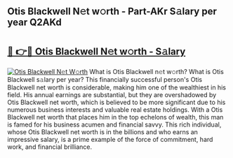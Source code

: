 ## Otis Blackwell N𝚎t w𝚘rth - Part-AKr S𝚊lary per year Q2AKd

# <h2><a href="http://gc0waz.nevu.top/?p=Otis+Blackwell">🔗 👉🔴 Otis Blackwell N𝚎t w𝚘rth - S𝚊lary</a></h2>

[![Otis Blackwell N𝚎t W𝚘rth](https://i.imgur.com/Oavwk0R.jpeg)](http://gc0waz.nevu.top/?p=Otis+Blackwell)
What is Otis Blackwell n𝚎t w𝚘rth? What is Otis Blackwell s𝚊lary per year?
This financially successful person's Otis Blackwell net worth is considerable, making him one of the wealthiest in his field. His annual earnings are substantial, but they are overshadowed by Otis Blackwell net worth, which is believed to be more significant due to his numerous business interests and valuable real estate holdings. With a Otis Blackwell net worth that places him in the top echelons of wealth, this man is famed for his business acumen and financial savvy. This rich individual, whose Otis Blackwell net worth is in the billions and who earns an impressive salary, is a prime example of the force of commitment, hard work, and financial brilliance.
